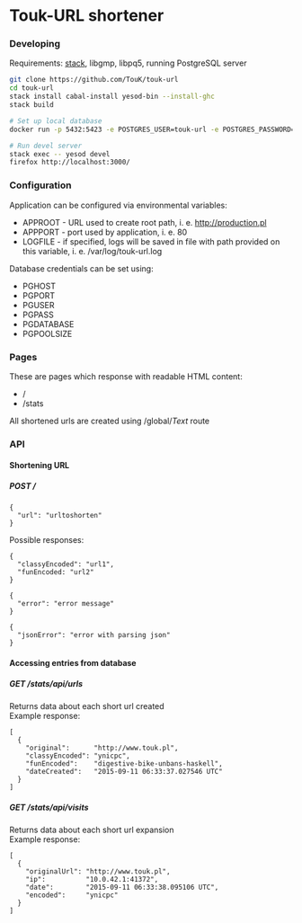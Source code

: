 # Touk-URL shortener

### Developing
Requirements: [stack](https://github.com/commercialhaskell/stack), libgmp, libpq5, running PostgreSQL server

``` bash
git clone https://github.com/TouK/touk-url
cd touk-url
stack install cabal-install yesod-bin --install-ghc
stack build

# Set up local database
docker run -p 5432:5423 -e POSTGRES_USER=touk-url -e POSTGRES_PASSWORD=touk-url --name database postgres:9.4

# Run devel server
stack exec -- yesod devel
firefox http://localhost:3000/
```

### Configuration
Application can be configured via environmental variables:
- APPROOT - URL used to create root path, i. e. http://production.pl
- APPPORT - port used by application, i. e. 80
- LOGFILE - if specified, logs will be saved in file with path provided on this variable, i. e. /var/log/touk-url.log

Database credentials can be set using:
- PGHOST
- PGPORT
- PGUSER
- PGPASS
- PGDATABASE
- PGPOOLSIZE

### Pages
These are pages which response with readable HTML content:
- /
- /stats

All shortened urls are created using /global/*Text* route

### API

#### Shortening URL
##### POST /
```
{
  "url": "urltoshorten"
}
```

Possible responses:
```
{
  "classyEncoded": "url1",
  "funEncoded: "url2"
}
```
```
{
  "error": "error message"
}
```
```
{
  "jsonError": "error with parsing json"
}
```

#### Accessing entries from database
##### GET /stats/api/urls
Returns data about each short url created \
Example response:
```
[
  {
    "original":      "http://www.touk.pl",
    "classyEncoded": "ynicpc",
    "funEncoded":    "digestive-bike-unbans-haskell",
    "dateCreated":   "2015-09-11 06:33:37.027546 UTC"
  }
]
```

##### GET /stats/api/visits
Returns data about each short url expansion \
Example response:
```
[
  {
    "originalUrl": "http://www.touk.pl",
    "ip":          "10.0.42.1:41372",
    "date":        "2015-09-11 06:33:38.095106 UTC",
    "encoded":     "ynicpc"
  }
]
```

